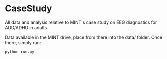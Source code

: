 # CaseStudy
All data and analysis relative to MINT's case study on EEG diagnostics for ADD/ADHD in adults

Data available in the MINT drive, place from there into the data/ folder.
Once there, simply run:
```
python run.py
```
